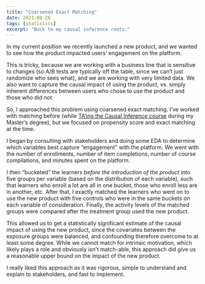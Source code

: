 ```yaml
---
title: "Coarsened Exact Matching"
date: 2021-08-26
tags: [statistics]
excerpt: "Back to my causal inference roots."
---
```

In my current position we recently launched a new product, and we wanted to see how the product impacted users’ engagement on the platform.

This is tricky, because we are working with a business line that is sensitive to changes (so A/B tests are typically off the table, since we can’t just randomize who sees what), and we are working with very limited data. We also want to capture the causal impact of using the product, vs. simply inherent differences between users who chose to use the product and those who did not.

So, I approached this problem using coarsened exact matching. I’ve worked with matching before (while [TA’ing the Causal Inference course](https://github.com/MarinaWyss/stats-ii-lab/tree/master/Session%204) during my Master’s degree), but we focused on propensity score and exact matching at the time.

I began by consulting with stakeholders and doing some EDA to determine which variables best capture “engagement” with the platform. We went with the number of enrollments, number of item completions, number of course compilations, and minutes spent on the platform. 

I then “bucketed” the learners *before the introduction of the product* into five groups per variable (based on the distribution of each variable), such that learners who enroll a lot are all in one bucket, those who enroll less are in another, etc. After that, I exactly matched the learners who went on to use the new product with five controls who were in the same buckets on each variable of consideration. Finally, the activity levels of the matched groups were compared after the treatment group used the new product.

This allowed us to get a statistically significant estimate of the causal impact of using the new product, since the covariates between the exposure groups were balanced, and confounding therefore overcome to at least some degree. While we cannot match for intrinsic motivation, which likely plays a role and obviously isn’t match-able, this approach did give us a reasonable upper bound on the impact of the new product.

I really liked this approach as it was rigorous, simple to understand and explain to stakeholders, and fast to implement. 

